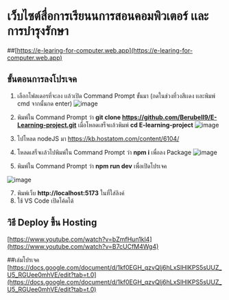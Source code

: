 # เว็บไซต์สื่อการเรียนนการสอนคอมพิวเตอร์ เเละการบำรุงรักษา
##[https://e-learing-for-computer.web.app](https://e-learing-for-computer.web.app)

## ขั้นตอนการลงโปรเจค

1. เลือกโฟลเดอรที่จะลง เเล้วเปิด Command Prompt ขั้นมา (กดในช่วงที่วงสีเเดง เเละพิมพ์ cmd จากนั้นกด enter)
![image](https://github.com/user-attachments/assets/e247eef2-322d-48b1-a017-39b299c04d36)

2. พิมพ์ใน Command Prompt ว่า **git clone https://github.com/Berubell9/E-Learning-project.git**
เมื่อโหลดเสร็จเเล้วพิมพ์ **cd E-learning-project**
![image](https://github.com/user-attachments/assets/189d4c59-458a-4451-b0a6-163a5003fdd5)

3. ไปโหลด nodeJS มา
https://kb.hostatom.com/content/6104/

4. โหลดเสร็จเเล้วไปพิมพ์ใน Command Prompt ว่า **npm i** เพื่อลง Package
![image](https://github.com/user-attachments/assets/79aa726d-f213-4217-87b3-1f9fabab668e)

5. พิมพ์ใน Command Prompt ว่า **npm run dev** เพื่อเปิดโปรเจค

![image](https://github.com/user-attachments/assets/38a7d61d-0c53-42c2-80af-bc2b60a976e3)

7. พิมพ์เว็บ **http://localhost:5173** ในที่ใส่ลิงค์
6. ใช้ VS Code เปิดโค้ดได้

## วิธี Deploy ขึ้น Hosting
[https://www.youtube.com/watch?v=bZmfHun1kl4](https://www.youtube.com/watch?v=B7cUCfM4Wg4)

##เล่มโปรเจค
[https://docs.google.com/document/d/1kf0EGH_qzvQIj6hLxSlHIKPS5sUUZ_U5_RGUee0mhVE/edit?tab=t.0](https://docs.google.com/document/d/1kf0EGH_qzvQIj6hLxSlHIKPS5sUUZ_U5_RGUee0mhVE/edit?tab=t.0)
